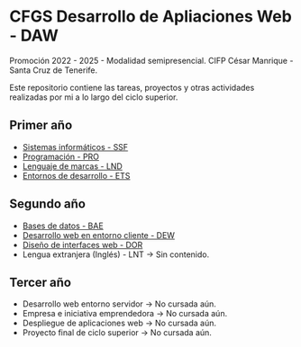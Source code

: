 # CFGS Desarrollo de Apliaciones Web - DAW

Promoción 2022 - 2025 - Modalidad semipresencial.
CIFP César Manrique - Santa Cruz de Tenerife.

Este repositorio contiene las tareas, proyectos y otras actividades realizadas por mi a lo largo del ciclo superior.

## Primer año

- [Sistemas informáticos - SSF](https://github.com/deritf/DAW/tree/main/Sistemas%20inform%C3%A1ticos%20-%20SSF)
- [Programación - PRO](https://github.com/deritf/DAW/tree/main/Programaci%C3%B3n%20-%20PRO)
- [Lenguaje de marcas - LND](https://github.com/deritf/DAW/tree/main/Lenguajes%20de%20marcas%20y%20sistemas%20de%20gesti%C3%B3n%20de%20informaci%C3%B3n%20-%20LND)
- [Entornos de desarrollo - ETS](https://github.com/deritf/DAW/tree/main/Entornos%20de%20desarrollo%20-%20ETS)

## Segundo año

- [Bases de datos - BAE](https://github.com/deritf/DAW/tree/main/Bases%20de%20datos%20-%20BAE)
- [Desarrollo web en entorno cliente - DEW](https://github.com/deritf/DAW/tree/main/Desarrollo%20web%20en%20entorno%20cliente%20-%20DEW)
- [Diseño de interfaces web - DOR](https://github.com/deritf/DAW/tree/main/Dise%C3%B1o%20de%20interfaces%20web%20-%20DOR)
- Lengua extranjera (Inglés) - LNT -> Sin contenido.

## Tercer año

- Desarrollo web entorno servidor -> No cursada aún.
- Empresa e iniciativa emprendedora -> No cursada aún.
- Despliegue de aplicaciones web -> No cursada aún.
- Proyecto final de ciclo superior -> No cursada aún.
